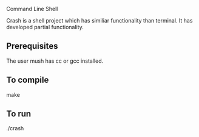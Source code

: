 Command Line Shell

Crash is a shell project which has similiar functionality than terminal. It has developed
partial functionality.

## Prerequisites
The user mush has cc or gcc installed.

## To compile
make

## To run
./crash

